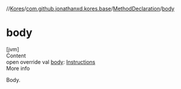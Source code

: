 //[Kores](../../index.md)/[com.github.jonathanxd.kores.base](../index.md)/[MethodDeclaration](index.md)/[body](body.md)



# body  
[jvm]  
Content  
open override val [body](body.md): [Instructions](../../com.github.jonathanxd.kores/-instructions/index.md)  
More info  


Body.

  



